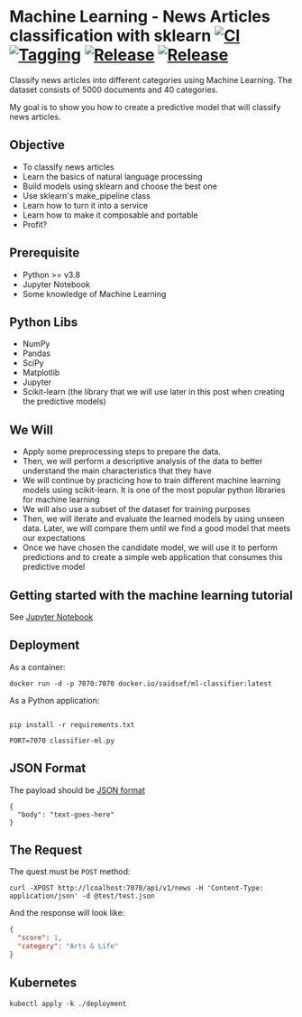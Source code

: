 # Machine Learning - News Articles classification with sklearn [![CI](https://github.com/saidsef/ml-classifier/actions/workflows/docker.yml/badge.svg)](#deployment) [![Tagging](https://github.com/saidsef/ml-classifier/actions/workflows/tagging.yml/badge.svg)](#deployment) [![Release](https://github.com/saidsef/ml-classifier/actions/workflows/release.yml/badge.svg)](#deployment) [![Release](https://github.com/saidsef/ml-classifier/actions/workflows/analysis.yml/badge.svg)](#deployment)

Classify news articles into different categories using Machine Learning.  The dataset consists of 5000 documents and 40 categories.

My goal is to show you how to create a predictive model that will classify news articles.

## Objective

- To classify news articles
- Learn the basics of natural language processing
- Build models using sklearn and choose the best one
- Use sklearn's make_pipeline class
- Learn how to turn it into a service
- Learn how to make it composable and portable
- Profit?

## Prerequisite

- Python >= v3.8
- Jupyter Notebook
- Some knowledge of Machine Learning

## Python Libs

- NumPy
- Pandas
- SciPy
- Matplotlib
- Jupyter
- Scikit-learn (the library that we will use later in this post when creating the predictive models)

## We Will

- Apply some preprocessing steps to prepare the data.
- Then, we will perform a descriptive analysis of the data to better understand the main characteristics that they have
- We will continue by practicing how to train different machine learning models using scikit-learn. It is one of the most popular python libraries for machine learning
- We will also use a subset of the dataset for training purposes
- Then, we will iterate and evaluate the learned models by using unseen data. Later, we will compare them until we find a good model that meets our expectations
- Once we have chosen the candidate model, we will use it to perform predictions and to create a simple web application that consumes this predictive model

## Getting started with the machine learning tutorial

See [Jupyter Notebook](https://machinelearningmastery.com/start-here/)

## Deployment

As a container:

```shell
docker run -d -p 7070:7070 docker.io/saidsef/ml-classifier:latest
```

As a Python application:

```shell

pip install -r requirements.txt

PORT=7070 classifier-ml.py
```

## JSON Format

The payload should be [JSON format](test/test.json)

```shell
{
  "body": "text-goes-here"
}
```

## The Request

The quest must be `POST` method:

```shell
curl -XPOST http://lcoalhost:7070/api/v1/news -H 'Content-Type: application/json' -d @test/test.json
```

And the response will look like:

```json
{
  "score": 1,
  "category": "Arts & Life"
}
```

## Kubernetes

```shell
kubectl apply -k ./deployment
```
